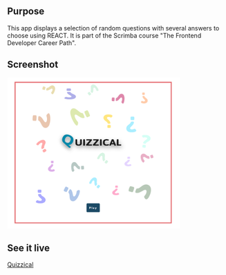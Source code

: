 ## Purpose 
This app displays a selection of random questions with several answers to choose using REACT. It is part of the Scrimba course "The Frontend Developer Career Path".

## Screenshot
<img src="QUIZZICAL-PORT.PNG" width="400px">

## See it live
<a href="https://courageous-starship-d688d5.netlify.app/">Quizzical</a>
